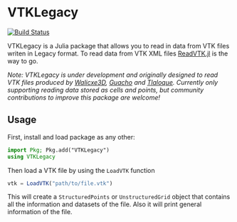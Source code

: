 # VTKLegacy

[![Build Status](https://github.com/LAlbertoA/VTKLegacy.jl/actions/workflows/CI.yml/badge.svg?branch=main)](https://github.com/LAlbertoA/VTKLegacy.jl/actions/workflows/CI.yml?query=branch%3Amain)

VTKLegacy is a Julia package that allows you to read in data from VTK files writen in Legacy format. To read data from VTK XML files [ReadVTK.jl](https://github.com/JuliaVTK/ReadVTK.jl) is the way to go.

*Note: VTKLegacy is under development and originally designed to read VTK files produced by [Walicxe3D](https://github.com/meithan/walicxe3d), [Guacho](https://github.com/esquivas/guacho) and [Tlaloque]().
Currently only supporting reading data stored as cells and points, but community contributions to improve this package are welcome!*

## Usage

First, install and load package as any other:
```julia
import Pkg; Pkg.add("VTKLegacy")
using VTKLegacy
```
Then load a VTK file by using the `LoadVTK` function
```julia
vtk = LoadVTK("path/to/file.vtk")
```
This will create a `StructuredPoints` or `UnstructuredGrid` object that contains all the information and datasets of the file.
Also it will print general information of the file.
